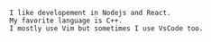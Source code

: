     I like developement in Nodejs and React.
    My favorite language is C++.
    I mostly use Vim but sometimes I use VsCode too.
